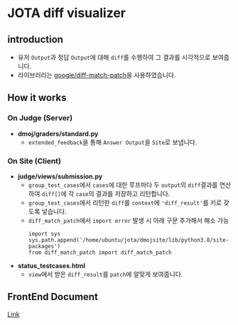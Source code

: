 # JOTA diff visualizer

## introduction
* 유저 `Output`과 정답 `Output`에 대해 `diff`를 수행하여 그 결과를 시각적으로 보여줍니다.
* 라이브러리는 [google/diff-match-patch](https://github.com/google/diff-match-patch)을 사용하였습니다.

## How it works
### On Judge (Server)
* **dmoj/graders/standard.py**
    * `extended_feedback`을 통해 `Answer Output`을 `Site`로 보냅니다.

### On Site (Client)
* **judge/views/submission.py**
    * `group_test_cases`에서 `cases`에 대한 루프마다 두 `output`의 `diff`결과를 연산하여 `diff[]`에 각 `case`의 결과를 저장하고 리턴합니다.
    * `group_test_cases`에서 리턴한 `diff`를 `context`에 `'diff_result'`를 키로 갖도록 넣습니다.
    * `diff_match_patch`에서 `import error` 발생 시 아래 구문 추가해서 해소 가능
        ```
        import sys
        sys.path.append('/home/ubuntu/jota/dmojsite/lib/python3.8/site-packages')
        from diff_match_patch import diff_match_patch
        ```
* **status_testcases.html**
    * `view`에서 받은 `diff_result`를 `patch`에 알맞게 보여줍니다.

## FrontEnd Document
[Link](https://github.com/hyunchan-park/JOTA-dmoj-online-judge/blob/master/docs/FrontVisualization.md)
